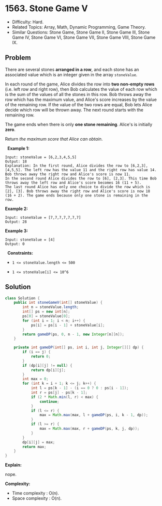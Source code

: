 # 1563. Stone Game V

- Difficulty: Hard.
- Related Topics: Array, Math, Dynamic Programming, Game Theory.
- Similar Questions: Stone Game, Stone Game II, Stone Game III, Stone Game IV, Stone Game VI, Stone Game VII, Stone Game VIII, Stone Game IX.

## Problem

There are several stones **arranged in a row**, and each stone has an associated value which is an integer given in the array ```stoneValue```.

In each round of the game, Alice divides the row into **two non-empty rows** (i.e. left row and right row), then Bob calculates the value of each row which is the sum of the values of all the stones in this row. Bob throws away the row which has the maximum value, and Alice's score increases by the value of the remaining row. If the value of the two rows are equal, Bob lets Alice decide which row will be thrown away. The next round starts with the remaining row.

The game ends when there is only **one stone remaining**. Alice's is initially **zero**.

Return *the maximum score that Alice can obtain*.

 
**Example 1:**

```
Input: stoneValue = [6,2,3,4,5,5]
Output: 18
Explanation: In the first round, Alice divides the row to [6,2,3], [4,5,5]. The left row has the value 11 and the right row has value 14. Bob throws away the right row and Alice's score is now 11.
In the second round Alice divides the row to [6], [2,3]. This time Bob throws away the left row and Alice's score becomes 16 (11 + 5).
The last round Alice has only one choice to divide the row which is [2], [3]. Bob throws away the right row and Alice's score is now 18 (16 + 2). The game ends because only one stone is remaining in the row.
```

**Example 2:**

```
Input: stoneValue = [7,7,7,7,7,7,7]
Output: 28
```

**Example 3:**

```
Input: stoneValue = [4]
Output: 0
```

 
**Constraints:**


	
- ```1 <= stoneValue.length <= 500```
	
- ```1 <= stoneValue[i] <= 10^6```



## Solution

```java
class Solution {
    public int stoneGameV(int[] stoneValue) {
        int n = stoneValue.length;
        int[] ps = new int[n];
        ps[0] = stoneValue[0];
        for (int i = 1; i < n; i++) {
            ps[i] = ps[i - 1] + stoneValue[i];
        }
        return gameDP(ps, 0, n - 1, new Integer[n][n]);
    }

    private int gameDP(int[] ps, int i, int j, Integer[][] dp) {
        if (i == j) {
            return 0;
        }
        if (dp[i][j] != null) {
            return dp[i][j];
        }
        int max = 0;
        for (int k = i + 1; k <= j; k++) {
            int l = ps[k - 1] - (i == 0 ? 0 : ps[i - 1]);
            int r = ps[j] - ps[k - 1];
            if (2 * Math.min(l, r) < max) {
                continue;
            }
            if (l <= r) {
                max = Math.max(max, l + gameDP(ps, i, k - 1, dp));
            }
            if (l >= r) {
                max = Math.max(max, r + gameDP(ps, k, j, dp));
            }
        }
        dp[i][j] = max;
        return max;
    }
}
```

**Explain:**

nope.

**Complexity:**

* Time complexity : O(n).
* Space complexity : O(n).
